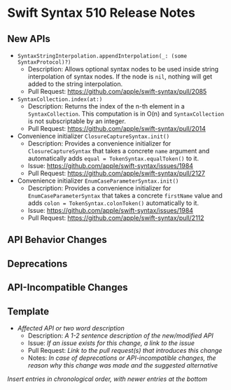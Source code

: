 # Swift Syntax 510 Release Notes

## New APIs

- `SyntaxStringInterpolation.appendInterpolation(_: (some SyntaxProtocol)?)`
  - Description: Allows optional syntax nodes to be used inside string interpolation of syntax nodes. If the node is `nil`, nothing will get added to the string interpolation.
  - Pull Request: https://github.com/apple/swift-syntax/pull/2085
- `SyntaxCollection.index(at:)`
  - Description: Returns the index of the n-th element in a `SyntaxCollection`. This computation is in O(n) and `SyntaxCollection` is not subscriptable by an integer.
  - Pull Request: https://github.com/apple/swift-syntax/pull/2014
- Convenience initializer `ClosureCaptureSyntax.init()`
  - Description: Provides a convenience initializer for `ClosureCaptureSyntax` that takes a concrete `name` argument and automatically adds `equal = TokenSyntax.equalToken()` to it.
  - Issue: https://github.com/apple/swift-syntax/issues/1984
  - Pull Request: https://github.com/apple/swift-syntax/pull/2127
- Convenience initializer `EnumCaseParameterSyntax.init()`
  - Description: Provides a convenience initializer for `EnumCaseParameterSyntax` that takes a concrete `firstName` value and adds `colon = TokenSyntax.colonToken()` automatically to it.
  - Issue: https://github.com/apple/swift-syntax/issues/1984
  - Pull Request: https://github.com/apple/swift-syntax/pull/2112

## API Behavior Changes

## Deprecations

## API-Incompatible Changes


## Template

- *Affected API or two word description*
  - Description: *A 1-2 sentence description of the new/modified API*
  - Issue: *If an issue exists for this change, a link to the issue*
  - Pull Request: *Link to the pull request(s) that introduces this change*
  - Notes: *In case of deprecations or API-incompatible changes, the reason why this change was made and the suggested alternative*

*Insert entries in chronological order, with newer entries at the bottom*
